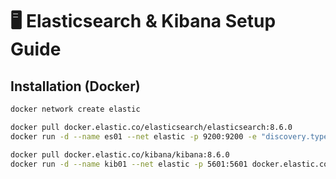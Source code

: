 # 🖥️ Elasticsearch & Kibana Setup Guide

## Installation (Docker)
```bash
docker network create elastic

docker pull docker.elastic.co/elasticsearch/elasticsearch:8.6.0
docker run -d --name es01 --net elastic -p 9200:9200 -e "discovery.type=single-node" docker.elastic.co/elasticsearch/elasticsearch:8.6.0

docker pull docker.elastic.co/kibana/kibana:8.6.0
docker run -d --name kib01 --net elastic -p 5601:5601 docker.elastic.co/kibana/kibana:8.6.0
